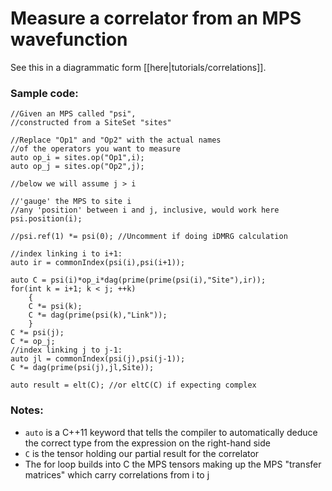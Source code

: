 # Measure a correlator from an MPS wavefunction #

See this in a diagrammatic form [[here|tutorials/correlations]].

### Sample code:

    //Given an MPS called "psi",
    //constructed from a SiteSet "sites"
    
    //Replace "Op1" and "Op2" with the actual names
    //of the operators you want to measure
    auto op_i = sites.op("Op1",i);
    auto op_j = sites.op("Op2",j);

    //below we will assume j > i

    //'gauge' the MPS to site i
    //any 'position' between i and j, inclusive, would work here
    psi.position(i); 

    //psi.ref(1) *= psi(0); //Uncomment if doing iDMRG calculation

    //index linking i to i+1:
    auto ir = commonIndex(psi(i),psi(i+1));

    auto C = psi(i)*op_i*dag(prime(prime(psi(i),"Site"),ir));
    for(int k = i+1; k < j; ++k)
        {
        C *= psi(k);
        C *= dag(prime(psi(k),"Link"));
        }
    C *= psi(j);
    C *= op_j;
    //index linking j to j-1:
    auto jl = commonIndex(psi(j),psi(j-1));
    C *= dag(prime(psi(j),jl,Site));

    auto result = elt(C); //or eltC(C) if expecting complex

### Notes:
* `auto` is a C++11 keyword that tells the compiler to automatically deduce the correct type from the expression on the right-hand side
* `C` is the tensor holding our partial result for the correlator
* The for loop builds into C the MPS tensors making up the MPS "transfer matrices" which carry correlations from i to j


